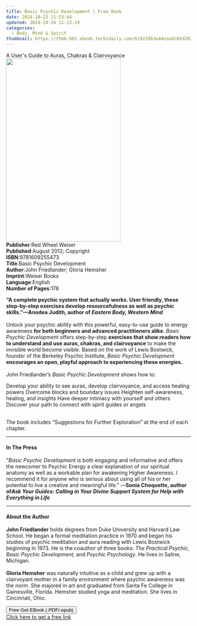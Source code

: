 ```yaml
---
title: Basic Psychic Development | Free Book
date: 2024-10-23 21:53:44
updated: 2024-10-26 11:13:19
categories:
  - Body, Mind & Spirit
thumbnail: https://thmb-001-ebook.techidaily.com/61922db3e44eaadc65d282378d6a7a84198af098d0eb644763d54b52408a8d20.jpg
---
```

<main id="book-container">
  <div class="flex flex-col">
    <div class="book-brief flex-1 py-6 px-4 sm:p-6 md:py-10 md:px-8">
      <!-- brief-->
      <div class="book-brief-main">
        A User's Guide to Auras, Chakras & Clairvoyance
      </div>
    </div>
    <div
      class="book-meta-info flex-1 grid gap-4 col-start-1 col-end-3 row-start-1 sm:mb-6 sm:grid-cols-4 lg:gap-6 lg:col-start-2 lg:row-end-6 lg:row-span-6 lg:mb-0"
    >
      <div
        class="book-meta-info-left place-content-center mt-4 p-4 text-sm leading-6 col-start-2 col-span-2 dark:text-slate-400"
      >
        <img
          class="w-full h-500 object-cover rounded-lg sm:h-255 sm:col-span-2 lg:col-span-full"
          src="https://img-001-ebook.techidaily.com/870e4194833d93de3c8ed3f82576cbb3e342013c1a7562910e286993611adb5c.jpg"
          alt=""
          width="312"
          height="500"
        />
      </div>
      <div
        class="book-meta-info-right mt-2 col-start-1 row-start-2 col-span-3 self-center"
      >
        <!-- meta data  -->
        <div class="flex flex-col px-4 md:px-8">
          <div class="flex-1">
            <strong>Publisher</strong>:<span class="px-2"
              >Red Wheel Weiser</span
            >
          </div>
          <div class="flex-1">
            <strong>Published</strong>:<span class="px-2"
              >August 2012; Copyright</span
            >
          </div>
          <div class="flex-1">
            <strong>ISBN</strong>:<span class="px-2">9781609255473</span>
          </div>
          <div class="flex-1">
            <strong>Title</strong>:<span class="px-2"
              >Basic Psychic Development</span
            >
          </div>
          <div class="flex-1">
            <strong>Author</strong>:<span class="px-2"
              >John Friedlander; Gloria Hemsher</span
            >
          </div>
          <div class="flex-1">
            <strong>Imprint</strong>:<span class="px-2">Weiser Books</span>
          </div>
          <div class="flex-1">
            <strong>Language</strong>:<span class="px-2">English</span>
          </div>
          <div class="flex-1">
            <strong>Number of Pages</strong>:<span class="px-2">178</span>
          </div>
        </div>
      </div>
    </div>
    <div class="book-description flex-1 py-6 px-4 sm:p-6 md:py-10 md:px-8">
      <div class="book-description-main">
        <div accordion-content="" id="description">
          <p>
            <b
              >“A complete psychic system that actually works. User friendly,
              these step-by-step exercises develop resourcefulness as well as
              psychic skills.”—Anodea Judith, author of<i>
                Eastern Body, Western Mind</i
              ></b
            ><br />
            &nbsp;<br />
            Unlock your psychic ability with this powerful, easy-to-use guide to
            energy awareness
            <b>for both beginners and advanced practitioners alike</b>.
            <i>Basic Psychic Development</i> offers step-by-step
            <b
              >exercises that show readers how to understand and use auras,
              chakras, and clairvoyance</b
            >
            to make the invisible world become visible. Based on the work of
            Lewis Bostwick, founder of the Berkeley Psychic Institute,
            <i>Basic Psychic Development</i
            ><b>
              encourages an open, playful approach to experiencing these
              energies.</b
            ><br />
            &nbsp;<br />
            John Friedlander’s <i>Basic Psychic Development</i> shows how to:
          </p>
          Develop your ability to see auras, develop clairvoyance, and access
          healing powers Overcome blocks and boundary issues Heighten
          self-awareness, healing, and insights Have deeper intimacy with
          yourself and others Discover your path to connect with spirit guides
          or angels
          <p>
            <br />
            The book includes “Suggestions for Further Exploration” at the end
            of each chapter.
          </p>
        </div>
        <div class="accordion-fader"></div>
      </div>
    </div>
    <div class="book-excerpts flex-1 py-6 px-4 sm:p-6 md:py-10 md:px-8">
      <!-- excerpts-->
      <div class="book-excerpts-main">
        <hr />
        <h4 class="placeholder placeholder-heading">
          <span>In The Press</span>
        </h4>
        <p>
          "<i>Basic Psychic Development</i> is both engaging and informative and
          offers the newcomer to Psychic Energy a clear explanation of our
          spiritual anatomy as well as a workable plan for awakening Higher
          Awareness. I recommend it for anyone who is serious about using all of
          his or her potential to live a creative and meaningful life." —<b
            >Sonia Choquette, author of</b
          ><b
            ><i
              >Ask Your Guides: Calling in Your Divine Support System for Help
              with Everything in Life</i
            ></b
          >
        </p>
      </div>
    </div>
    <div class="book-about-author flex-1 py-6 px-4 sm:p-6 md:py-10 md:px-8">
      <!-- about author-->
      <div class="book-main-author-main">
        <hr />
        <h4 class="placeholder placeholder-heading">
          <span>About the Author</span>
        </h4>
        <p>
          <b>John Friedlander</b> holds degrees from Duke University and Harvard
          Law School. He began a formal meditation practice in 1970 and began
          his studies of psychic meditation and aura reading with Lewis Bostwick
          beginning in 1973. He is the coauthor of three books:
          <i>The Practical Psychic, Basic Psychic Development, </i>and
          <i>Psychic Psychology</i>. He lives in Saline, Michigan.<br /><br /><b
            >Gloria Hemsher </b
          >was naturally intuitive as a child and grew up with a clairvoyant
          mother in a family environment where psychic awareness was the norm.
          She majored in art and graduated from Santa Fe College in Gainesville,
          Florida. Hemsher studied yoga and meditation. She lives in Cincinnati,
          Ohio.
        </p>
      </div>
    </div>
    <div class="book-free-get flex-1 py-6 px-4 sm:p-6 md:py-10 md:px-8">
      <button
        id="btn-free-get"
        class="bg-blue-500 hover:bg-blue-700 text-white font-bold py-2 px-4 rounded"
      >
        Free Get EBook (.PDF/.epub)
      </button>
      <div id="countdown-display" class="px-2 text-lg mt-2"></div>
      <a
        id="free-link"
        class="hidden bg-blue-500 hover:bg-blue-700 text-white font-bold py-2 px-4 rounded"
        href="https://www.ebooks.com/en-us/book/1125569/basic-psychic-development/john-friedlander/"
        target="_blank"
        >Click here to get a free link</a
      >
    </div>
    <script>
      let countdownTime = 0;
      let countdownInterval = null;
      document
        .getElementById('btn-free-get')
        .addEventListener('click', startCountdown);
      function startCountdown() {
        countdownTime = new Date().getTime() + 60000 * 3;
        countdownInterval = setInterval(updateCountdown, 1000);
        document.getElementById('btn-free-get').disabled = true;
        document
          .getElementById('btn-free-get')
          .classList.add('bg-gray-500', 'cursor-not-allowed');
      }
      function updateCountdown() {
        let currentTime = new Date().getTime();
        let timeLeft = countdownTime - currentTime;
        let secondsLeft = Math.floor(timeLeft / 1000);
        document.getElementById('countdown-display').innerHTML =
          `Remaining time: ${secondsLeft} seconds.`;
        if (secondsLeft <= 0) {
          clearInterval(countdownInterval);
          document.getElementById('btn-free-get').classList.add('hidden');
          document.getElementById('free-link').classList.remove('hidden');
          document.getElementById('countdown-display').innerHTML = '';
        }
      }
    </script>
  </div>
</main>
